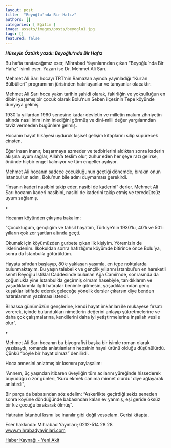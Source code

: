 ```yaml
---
layout: post
title:  "Beyoğlu'nda Bir Hafız"
authors: []
categories: [ Eğitim ]
image: assets/images/posts/beyoglu1.jpg
tags: []
featured: false
---
```


***Hüseyin Öztürk yazdı: Beyoğlu’nda Bir Hafız*** 

Bu hafta tanıtacağımız eser, Mihrabad Yayınlarından çıkan “Beyoğlu’nda Bir Hafız” isimli eser. Yazarı ise Dr. Mehmet Ali Sarı.

Mehmet Ali Sarı hocayı TRT’nin Ramazan ayında yayınladığı “Kur’an Bülbülleri” programının jürisinden hatırlayanlar ve tanıyanlar olacaktır.

Mehmet Ali Sarı hoca yakın tarihin şahidi olarak, fakirliğin ve yoksulluğun en dibini yaşamış bir çocuk olarak Bolu’nun Seben ilçesinin Tepe köyünde dünyaya gelmiş.

1930’lu yıllardan 1960 senesine kadar devletin ve milletin malum zihniyetin altında nasıl inim inim inlediğini görmüş ve dini-milli değer yargılarından taviz vermeden bugünlere gelmiş.

Hocanın hayat hikâyesi uyduruk kişisel gelişim kitaplarını silip süpürecek cinsten.

Eğer insan inanır, başarmaya azmeder ve tedbirlerini aldıktan sonra kaderin akışına uyum sağlar, Allah’a teslim olur, zuhur eden her şeye razı gelirse, önünde hiçbir engel kalmıyor ve tüm engeller aşılıyor.

Mehmet Ali hocanın sadece çocukluğunun geçtiği dönemde, bırakın onun İstanbul’un adını, Bolu’nun bile adını duymaması gerekirdi.

“İnsanın kaderi nasibini takip eder, nasibi de kaderini” derler. Mehmet Ali Sarı hocanın kaderi nasibini, nasibi de kaderini takip etmiş ve tereddütsüz uyum sağlamış.

•

Hocanın köyünden çıkışına bakalım:

“Çocukluğum, gençliğim ve tahsil hayatım, Türkiye’nin 1930’lu, 40’lı ve 50’li yılların çok zor şartları altında geçti.

Okumak için köyümüzden gurbete çıkan ilk kişiyim. Yöremizin de ilklerindenim. İlkokuldan sonra hafızlığımı köyümde bitirince önce Bolu’ya, sonra da İstanbul’a götürüldüm.

Hayata sıfırdan başlayıp, 80’e yaklaşan yaşımla, en tepe noktalarda bulunmaktayım. Bu yaşın talebelik ve gençlik yıllarını İstanbul’un en hareketli semti Beyoğlu İstiklal Caddesinde bulunan Ağa Camii’nde, sonrasında da çoğunlukla yine İstanbul’da geçirmiş olmam hasebiyle, tanıdıklarım ve yaşadıklarımla ilgili hatıralar benimle gitmesin, yaşadıklarımdan genç kuşaklar istifade ederek geleceğe yönelik dersler çıkarsın diye benden hatıralarımın yazılması istendi.

Bilhassa günümüzün gençlerine, kendi hayat imkânları ile mukayese fırsatı vererek, içinde bulundukları nimetlerin değerini anlayıp şükretmelerine ve daha çok çalışmalarına, kendilerini daha iyi yetiştirmelerine inşallah vesile olur”.

•

Mehmet Ali Sarı hocanın bu biyografisi başka bir isimle roman olarak yazılsaydı, romanda anlatılanların hepsinin hayal ürünü olduğu düşünülürdü. Çünkü “böyle bir hayat olmaz” denilirdi.

Hoca annesini anlatmış bir kısmını paylaşalım:

“Annem, üç yaşından itibaren üveyliğin tüm acılarını yüreğinde hissederek büyüdüğü o zor günleri, ‘Kuru ekmek canıma minnet olurdu’ diye ağlayarak anlatırdı”,

Bir parça da babasından söz edelim: “Askerlikte geçirdiği sekiz seneden sonra köyüne döndüğünde babasından kalan ev yanmış, eşi geride öksüz bir kız çocuğu bırakarak ölmüş”.

Hatıratın İstanbul kısmı ise inanılır gibi değil vesselam. Gerisi kitapta.

Eser hakkında: Mihrabad Yayınları; 0212-514 28 28 www.mihrabadyayinlari.com

[Haber Kaynağı - Yeni Akit](https://www.yeniakit.com.tr/yazarlar/huseyin-ozturk/beyoglunda-bir-hafiz-36954.html)
